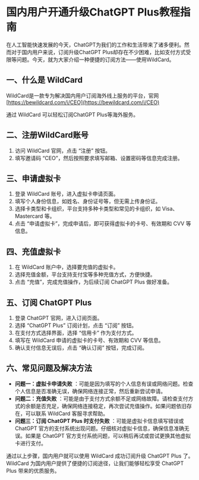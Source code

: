 # 国内用户开通升级ChatGPT Plus教程指南

在人工智能快速发展的今天，ChatGPT为我们的工作和生活带来了诸多便利。然而对于国内用户来说，订阅升级ChatGPT Plus却存在不少困难，比如支付方式受限等问题。今天，就为大家介绍一种便捷的订阅方法——使用WildCard。

## 一、什么是 WildCard

WildCard是一款专为解决国内用户订阅海外线上服务的平台，官网 [https://bewildcard.com/i/CEO](https://bewildcard.com/i/CEO)

通过 WildCard 可以轻松订阅ChatGPT Plus等海外服务。

## 二、注册WildCard账号

1. 访问 WildCard 官网，点击 “注册” 按钮。
2. 填写邀请码 “CEO”，然后按照要求填写邮箱、设置密码等信息完成注册。

## 三、申请虚拟卡

1. 登录 WildCard 账号，进入虚拟卡申请页面。
2. 填写个人身份信息，如姓名、身份证号等，但无需上传身份证。
3. 选择卡类型和卡组织，平台支持多种卡类型和常见的卡组织，如 Visa、Mastercard 等。
4. 点击 “申请虚拟卡”，完成申请后，即可获得虚拟卡的卡号、有效期和 CVV 等信息。

## 四、充值虚拟卡

1. 在 WildCard 账户中，选择要充值的虚拟卡。
2. 选择充值金额，平台支持支付宝等多种充值方式，方便快捷。
3. 点击 “充值”，完成充值操作，为后续订阅 ChatGPT Plus 做好准备。

## 五、订阅 ChatGPT Plus

1. 登录 ChatGPT 官网，进入订阅页面。
2. 选择 “ChatGPT Plus” 订阅计划，点击 “订阅” 按钮。
3. 在支付方式选择界面，选择 “信用卡” 作为支付方式。
4. 填写在 WildCard 申请的虚拟卡的卡号、有效期和 CVV 等信息。
5. 确认支付信息无误后，点击 “确认订阅” 按钮，完成订阅。

## 六、常见问题及解决方法

- **问题一：虚拟卡申请失败** ：可能是因为填写的个人信息有误或网络问题。检查个人信息是否准确无误，确保网络连接正常，然后重新尝试申请。
- **问题二：充值失败** ：可能是由于支付方式余额不足或网络故障。请检查支付方式的余额是否充足，确保网络连接稳定，再次尝试充值操作。如果问题依旧存在，可以联系 WildCard 客服寻求帮助。
- **问题三：订阅 ChatGPT Plus 时支付失败** ：可能是虚拟卡信息填写错误或 ChatGPT 官方的支付系统出现问题。仔细核对虚拟卡信息，确保信息准确无误。如果是 ChatGPT 官方支付系统问题，可以稍后再试或尝试更换其他虚拟卡进行支付。

通过以上步骤，国内用户就可以使用 WildCard 成功订阅升级 ChatGPT Plus 了。WildCard 为国内用户提供了便捷的订阅途径，让我们能够轻松享受 ChatGPT Plus 带来的优质服务。
